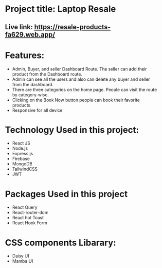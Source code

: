 # Project title: Laptop Resale
## Live link: https://resale-products-fa629.web.app/

# Features:
* Admin, Buyer, and seller Dashboard Route. The seller can add their product from the
Dashboard route.
* Admin can see all the users and also can delete any buyer and seller from the dashboard.
* There are three categories on the home page. People can visit the route by category-wise.
* Clicking on the Book Now button people can book their favorite products.
* Responsive for all device
# Technology Used in this project:
* React JS
* Node.js
* Express.js
* Firebase
* MongoDB
* TailwindCSS
* JWT
# Packages Used in this project
* React Query
* React-router-dom
* React hot Toast
* React Hook Form
# CSS components Libarary:
* Daisy UI
* Mamba UI
